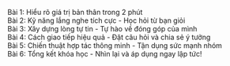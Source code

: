 Bài 1: Hiểu rõ giá trị bản thân trong 2 phút  
Bài 2: Kỹ năng lắng nghe tích cực - Học hỏi từ bạn giỏi  
Bài 3: Xây dựng lòng tự tin - Tự hào về đóng góp của mình  
Bài 4: Cách giao tiếp hiệu quả - Đặt câu hỏi và chia sẻ ý tưởng  
Bài 5: Chiến thuật hợp tác thông minh - Tận dụng sức mạnh nhóm  
Bài 6: Tổng kết khóa học - Nhìn lại và áp dụng ngay lập tức!